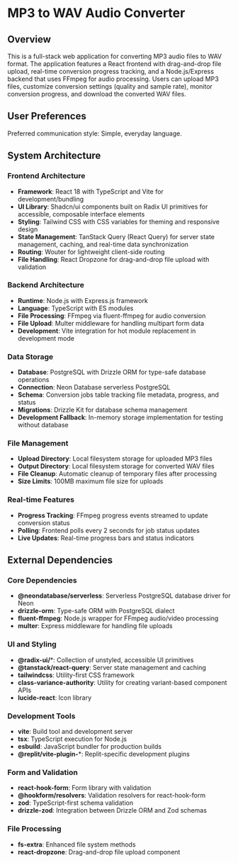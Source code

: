 # MP3 to WAV Audio Converter

## Overview

This is a full-stack web application for converting MP3 audio files to WAV format. The application features a React frontend with drag-and-drop file upload, real-time conversion progress tracking, and a Node.js/Express backend that uses FFmpeg for audio processing. Users can upload MP3 files, customize conversion settings (quality and sample rate), monitor conversion progress, and download the converted WAV files.

## User Preferences

Preferred communication style: Simple, everyday language.

## System Architecture

### Frontend Architecture
- **Framework**: React 18 with TypeScript and Vite for development/bundling
- **UI Library**: Shadcn/ui components built on Radix UI primitives for accessible, composable interface elements
- **Styling**: Tailwind CSS with CSS variables for theming and responsive design
- **State Management**: TanStack Query (React Query) for server state management, caching, and real-time data synchronization
- **Routing**: Wouter for lightweight client-side routing
- **File Handling**: React Dropzone for drag-and-drop file upload with validation

### Backend Architecture
- **Runtime**: Node.js with Express.js framework
- **Language**: TypeScript with ES modules
- **File Processing**: FFmpeg via fluent-ffmpeg for audio conversion
- **File Upload**: Multer middleware for handling multipart form data
- **Development**: Vite integration for hot module replacement in development mode

### Data Storage
- **Database**: PostgreSQL with Drizzle ORM for type-safe database operations
- **Connection**: Neon Database serverless PostgreSQL
- **Schema**: Conversion jobs table tracking file metadata, progress, and status
- **Migrations**: Drizzle Kit for database schema management
- **Development Fallback**: In-memory storage implementation for testing without database

### File Management
- **Upload Directory**: Local filesystem storage for uploaded MP3 files
- **Output Directory**: Local filesystem storage for converted WAV files
- **File Cleanup**: Automatic cleanup of temporary files after processing
- **Size Limits**: 100MB maximum file size for uploads

### Real-time Features
- **Progress Tracking**: FFmpeg progress events streamed to update conversion status
- **Polling**: Frontend polls every 2 seconds for job status updates
- **Live Updates**: Real-time progress bars and status indicators

## External Dependencies

### Core Dependencies
- **@neondatabase/serverless**: Serverless PostgreSQL database driver for Neon
- **drizzle-orm**: Type-safe ORM with PostgreSQL dialect
- **fluent-ffmpeg**: Node.js wrapper for FFmpeg audio/video processing
- **multer**: Express middleware for handling file uploads

### UI and Styling
- **@radix-ui/***: Collection of unstyled, accessible UI primitives
- **@tanstack/react-query**: Server state management and caching
- **tailwindcss**: Utility-first CSS framework
- **class-variance-authority**: Utility for creating variant-based component APIs
- **lucide-react**: Icon library

### Development Tools
- **vite**: Build tool and development server
- **tsx**: TypeScript execution for Node.js
- **esbuild**: JavaScript bundler for production builds
- **@replit/vite-plugin-***: Replit-specific development plugins

### Form and Validation
- **react-hook-form**: Form library with validation
- **@hookform/resolvers**: Validation resolvers for react-hook-form
- **zod**: TypeScript-first schema validation
- **drizzle-zod**: Integration between Drizzle ORM and Zod schemas

### File Processing
- **fs-extra**: Enhanced file system methods
- **react-dropzone**: Drag-and-drop file upload component